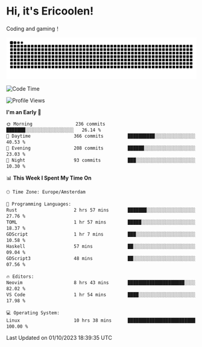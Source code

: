 # Hi, it's Ericoolen!
Coding and gaming！

<picture>
  <source media="(prefers-color-scheme: dark)" srcset="https://raw.githubusercontent.com/Eric-Song-Nop/Eric-Song-Nop/output/github-contribution-grid-snake-dark.svg">
  <source media="(prefers-color-scheme: light)" srcset="https://raw.githubusercontent.com/Eric-Song-Nop/Eric-Song-Nop/output/github-contribution-grid-snake.svg">
  <img alt="github contribution grid snake animation" src="https://raw.githubusercontent.com/Eric-Song-Nop/Eric-Song-Nop/output/github-contribution-grid-snake.svg">
</picture>

<!--START_SECTION:waka-->
![Code Time](http://img.shields.io/badge/Code%20Time-1%2C019%20hrs%2053%20mins-blue)

![Profile Views](http://img.shields.io/badge/Profile%20Views-4-blue)

**I'm an Early 🐤** 

```text
🌞 Morning                236 commits         ███████░░░░░░░░░░░░░░░░░░   26.14 % 
🌆 Daytime                366 commits         ██████████░░░░░░░░░░░░░░░   40.53 % 
🌃 Evening                208 commits         ██████░░░░░░░░░░░░░░░░░░░   23.03 % 
🌙 Night                  93 commits          ███░░░░░░░░░░░░░░░░░░░░░░   10.30 % 
```


📊 **This Week I Spent My Time On** 

```text
🕑︎ Time Zone: Europe/Amsterdam

💬 Programming Languages: 
Rust                     2 hrs 57 mins       ███████░░░░░░░░░░░░░░░░░░   27.76 % 
TOML                     1 hr 57 mins        █████░░░░░░░░░░░░░░░░░░░░   18.37 % 
GDScript                 1 hr 7 mins         ███░░░░░░░░░░░░░░░░░░░░░░   10.58 % 
Haskell                  57 mins             ██░░░░░░░░░░░░░░░░░░░░░░░   09.04 % 
GDScript3                48 mins             ██░░░░░░░░░░░░░░░░░░░░░░░   07.56 % 

🔥 Editors: 
Neovim                   8 hrs 43 mins       █████████████████████░░░░   82.02 % 
VS Code                  1 hr 54 mins        ████░░░░░░░░░░░░░░░░░░░░░   17.98 % 

💻 Operating System: 
Linux                    10 hrs 38 mins      █████████████████████████   100.00 % 
```


 Last Updated on 01/10/2023 18:39:35 UTC
<!--END_SECTION:waka-->
